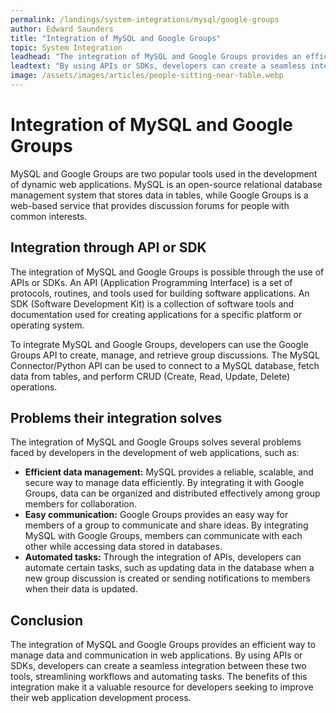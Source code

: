 ```yaml
---
permalink: /landings/system-integrations/mysql/google-groups
author: Edward Saunders
title: "Integration of MySQL and Google Groups"
topic: System Integration
leadhead: "The integration of MySQL and Google Groups provides an efficient way to manage data and communication in web applications"
leadtext: "By using APIs or SDKs, developers can create a seamless integration between these two tools, streamlining workflows and automating tasks. The benefits of this integration make it a valuable resource for developers seeking to improve their web application development process."
image: /assets/images/articles/people-sitting-near-table.webp
---
```

<div class="arttext">
<h1>Integration of MySQL and Google Groups</h1>

<p>MySQL and Google Groups are two popular tools used in the development of dynamic web applications. MySQL is an open-source relational database management system that stores data in tables, while Google Groups is a web-based service that provides discussion forums for people with common interests.</p>

<h2>Integration through API or SDK</h2>

<p>The integration of MySQL and Google Groups is possible through the use of APIs or SDKs. An API (Application Programming Interface) is a set of protocols, routines, and tools used for building software applications. An SDK (Software Development Kit) is a collection of software tools and documentation used for creating applications for a specific platform or operating system.</p>

<p>To integrate MySQL and Google Groups, developers can use the Google Groups API to create, manage, and retrieve group discussions. The MySQL Connector/Python API can be used to connect to a MySQL database, fetch data from tables, and perform CRUD (Create, Read, Update, Delete) operations.</p>

<h2>Problems their integration solves</h2>

<p>The integration of MySQL and Google Groups solves several problems faced by developers in the development of web applications, such as:</p>

<ul>
	<li><strong>Efficient data management:</strong> MySQL provides a reliable, scalable, and secure way to manage data efficiently. By integrating it with Google Groups, data can be organized and distributed effectively among group members for collaboration.</li>
	<li><strong>Easy communication:</strong> Google Groups provides an easy way for members of a group to communicate and share ideas. By integrating MySQL with Google Groups, members can communicate with each other while accessing data stored in databases.</li>
	<li><strong>Automated tasks:</strong> Through the integration of APIs, developers can automate certain tasks, such as updating data in the database when a new group discussion is created or sending notifications to members when their data is updated.</li>
</ul>

<h2>Conclusion</h2>

<p>The integration of MySQL and Google Groups provides an efficient way to manage data and communication in web applications. By using APIs or SDKs, developers can create a seamless integration between these two tools, streamlining workflows and automating tasks. The benefits of this integration make it a valuable resource for developers seeking to improve their web application development process.</p>

</div>